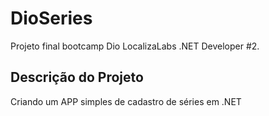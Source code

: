 # DioSeries
Projeto final bootcamp Dio LocalizaLabs .NET Developer #2.


## Descrição do Projeto
Criando um APP simples de cadastro de séries em .NET
